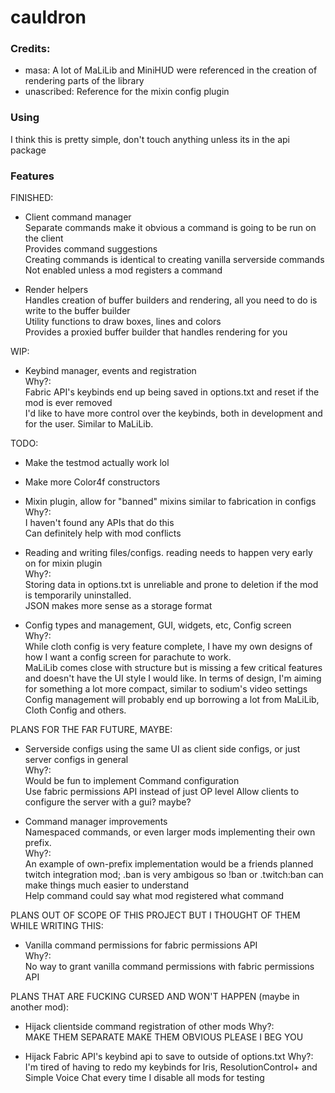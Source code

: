# cauldron

### Credits:

 - masa: A lot of MaLiLib and MiniHUD were referenced in the creation of rendering parts of the library
 - unascribed: Reference for the mixin config plugin

### Using

I think this is pretty simple, don't touch anything unless its in the api package

### Features

 FINISHED:

 - Client command manager  
   Separate commands make it obvious a command is going to be run on the client  
   Provides command suggestions  
   Creating commands is identical to creating vanilla serverside commands  
   Not enabled unless a mod registers a command  

 - Render helpers  
   Handles creation of buffer builders and rendering, all you need to do is write to the buffer builder  
   Utility functions to draw boxes, lines and colors  
   Provides a proxied buffer builder that handles rendering for you  
 
 WIP:

 - Keybind manager, events and registration  
   Why?:  
   Fabric API's keybinds end up being saved in options.txt and reset if the mod is ever removed  
   I'd like to have more control over the keybinds, both in development and for the user. Similar to MaLiLib.  

 TODO:

 - Make the testmod actually work lol
 
 - Make more Color4f constructors

 - Mixin plugin, allow for "banned" mixins similar to fabrication in configs  
   Why?:  
   I haven't found any APIs that do this  
   Can definitely help with mod conflicts  

 - Reading and writing files/configs. reading needs to happen very early on for mixin plugin  
   Why?:  
   Storing data in options.txt is unreliable and prone to deletion if the mod is temporarily uninstalled.  
   JSON makes more sense as a storage format
 
 - Config types and management, GUI, widgets, etc, Config screen  
   Why?:  
   While cloth config is very feature complete, I have my own designs of how I want a config screen for parachute to work.  
   MaLiLib comes close with structure but is missing a few critical features and doesn't have the UI style I would like.
   In terms of design, I'm aiming for something a lot more compact, similar to sodium's video settings
   Config management will probably end up borrowing a lot from MaLiLib, Cloth Config and others.
 
PLANS FOR THE FAR FUTURE, MAYBE:

 - Serverside configs using the same UI as client side configs, or just server configs in general  
   Why?:  
   Would be fun to implement
   Command configuration  
   Use fabric permissions API instead of just OP level
   Allow clients to configure the server with a gui? maybe?
 
 - Command manager improvements  
   Namespaced commands, or even larger mods implementing their own prefix.  
   Why?:  
   An example of own-prefix implementation would be a friends planned twitch integration mod; .ban is very ambigous so !ban or .twitch:ban can make things much easier to understand  
   Help command could say what mod registered what command

PLANS OUT OF SCOPE OF THIS PROJECT BUT I THOUGHT OF THEM WHILE WRITING THIS:

 - Vanilla command permissions for fabric permissions API  
   Why?:  
   No way to grant vanilla command permissions with fabric permissions API


PLANS THAT ARE FUCKING CURSED AND WON'T HAPPEN (maybe in another mod):

 - Hijack clientside command registration of other mods 
   Why?:  
   MAKE THEM SEPARATE MAKE THEM OBVIOUS PLEASE I BEG YOU

 - Hijack Fabric API's keybind api to save to outside of options.txt 
   Why?:  
   I'm tired of having to redo my keybinds for Iris, ResolutionControl+ and Simple Voice Chat every time I disable all mods for testing

 